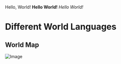 Hello, World!
**Hello World!**
*Hello World!*
# Different World Languages
## World Map
![Image](https://www.worldometers.info/world-map/)
